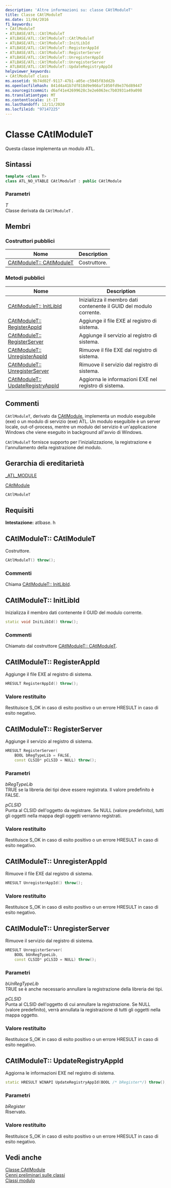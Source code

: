 ```yaml
---
description: 'Altre informazioni su: classe CAtlModuleT'
title: Classe CAtlModuleT
ms.date: 11/04/2016
f1_keywords:
- CAtlModuleT
- ATLBASE/ATL::CAtlModuleT
- ATLBASE/ATL::CAtlModuleT::CAtlModuleT
- ATLBASE/ATL::CAtlModuleT::InitLibId
- ATLBASE/ATL::CAtlModuleT::RegisterAppId
- ATLBASE/ATL::CAtlModuleT::RegisterServer
- ATLBASE/ATL::CAtlModuleT::UnregisterAppId
- ATLBASE/ATL::CAtlModuleT::UnregisterServer
- ATLBASE/ATL::CAtlModuleT::UpdateRegistryAppId
helpviewer_keywords:
- CAtlModuleT class
ms.assetid: 9b74d02f-9117-47b1-a05e-c5945f83dd2b
ms.openlocfilehash: 841d4a41b7df818d9e966af1050fd9e376d89447
ms.sourcegitcommit: d6af41e42699628c3e2e6063ec7b03931a49a098
ms.translationtype: MT
ms.contentlocale: it-IT
ms.lasthandoff: 12/11/2020
ms.locfileid: "97147225"
---
```

# <a name="catlmodulet-class"></a>Classe CAtlModuleT

Questa classe implementa un modulo ATL.

## <a name="syntax"></a>Sintassi

```cpp
template <class T>
class ATL_NO_VTABLE CAtlModuleT : public CAtlModule
```

### <a name="parameters"></a>Parametri

*T*<br/>
Classe derivata da `CAtlModuleT` .

## <a name="members"></a>Membri

### <a name="public-constructors"></a>Costruttori pubblici

|Nome|Description|
|----------|-----------------|
|[CAtlModuleT:: CAtlModuleT](#catlmodulet)|Costruttore.|

### <a name="public-methods"></a>Metodi pubblici

|Nome|Description|
|----------|-----------------|
|[CAtlModuleT:: InitLibId](#initlibid)|Inizializza il membro dati contenente il GUID del modulo corrente.|
|[CAtlModuleT:: RegisterAppId](#registerappid)|Aggiunge il file EXE al registro di sistema.|
|[CAtlModuleT:: RegisterServer](#registerserver)|Aggiunge il servizio al registro di sistema.|
|[CAtlModuleT:: UnregisterAppId](#unregisterappid)|Rimuove il file EXE dal registro di sistema.|
|[CAtlModuleT:: UnregisterServer](#unregisterserver)|Rimuove il servizio dal registro di sistema.|
|[CAtlModuleT:: UpdateRegistryAppId](#updateregistryappid)|Aggiorna le informazioni EXE nel registro di sistema.|

## <a name="remarks"></a>Commenti

`CAtlModuleT`, derivato da [CAtlModule](../../atl/reference/catlmodule-class.md), implementa un modulo eseguibile (exe) o un modulo di servizio (exe) ATL. Un modulo eseguibile è un server locale, out-of-process, mentre un modulo del servizio è un'applicazione Windows che viene eseguito in background all'avvio di Windows.

`CAtlModuleT` fornisce supporto per l'inizializzazione, la registrazione e l'annullamento della registrazione del modulo.

## <a name="inheritance-hierarchy"></a>Gerarchia di ereditarietà

[_ATL_MODULE](atl-typedefs.md#_atl_module)

[CAtlModule](../../atl/reference/catlmodule-class.md)

`CAtlModuleT`

## <a name="requirements"></a>Requisiti

**Intestazione:** atlbase. h

## <a name="catlmoduletcatlmodulet"></a><a name="catlmodulet"></a> CAtlModuleT:: CAtlModuleT

Costruttore.

```cpp
CAtlModuleT() throw();
```

### <a name="remarks"></a>Commenti

Chiama [CAtlModuleT:: InitLibId](#initlibid).

## <a name="catlmoduletinitlibid"></a><a name="initlibid"></a> CAtlModuleT:: InitLibId

Inizializza il membro dati contenente il GUID del modulo corrente.

```cpp
static void InitLibId() throw();
```

### <a name="remarks"></a>Commenti

Chiamato dal costruttore [CAtlModuleT:: CAtlModuleT](#catlmodulet).

## <a name="catlmoduletregisterappid"></a><a name="registerappid"></a> CAtlModuleT:: RegisterAppId

Aggiunge il file EXE al registro di sistema.

```cpp
HRESULT RegisterAppId() throw();
```

### <a name="return-value"></a>Valore restituito

Restituisce S_OK in caso di esito positivo o un errore HRESULT in caso di esito negativo.

## <a name="catlmoduletregisterserver"></a><a name="registerserver"></a> CAtlModuleT:: RegisterServer

Aggiunge il servizio al registro di sistema.

```cpp
HRESULT RegisterServer(
    BOOL bRegTypeLib = FALSE,
    const CLSID* pCLSID = NULL) throw();
```

### <a name="parameters"></a>Parametri

*bRegTypeLib*<br/>
TRUE se la libreria dei tipi deve essere registrata. Il valore predefinito è FALSE.

*pCLSID*<br/>
Punta al CLSID dell'oggetto da registrare. Se NULL (valore predefinito), tutti gli oggetti nella mappa degli oggetti verranno registrati.

### <a name="return-value"></a>Valore restituito

Restituisce S_OK in caso di esito positivo o un errore HRESULT in caso di esito negativo.

## <a name="catlmoduletunregisterappid"></a><a name="unregisterappid"></a> CAtlModuleT:: UnregisterAppId

Rimuove il file EXE dal registro di sistema.

```cpp
HRESULT UnregisterAppId() throw();
```

### <a name="return-value"></a>Valore restituito

Restituisce S_OK in caso di esito positivo o un errore HRESULT in caso di esito negativo.

## <a name="catlmoduletunregisterserver"></a><a name="unregisterserver"></a> CAtlModuleT:: UnregisterServer

Rimuove il servizio dal registro di sistema.

```cpp
HRESULT UnregisterServer(
    BOOL bUnRegTypeLib,
    const CLSID* pCLSID = NULL) throw();
```

### <a name="parameters"></a>Parametri

*bUnRegTypeLib*<br/>
TRUE se è anche necessario annullare la registrazione della libreria dei tipi.

*pCLSID*<br/>
Punta al CLSID dell'oggetto di cui annullare la registrazione. Se NULL (valore predefinito), verrà annullata la registrazione di tutti gli oggetti nella mappa oggetto.

### <a name="return-value"></a>Valore restituito

Restituisce S_OK in caso di esito positivo o un errore HRESULT in caso di esito negativo.

## <a name="catlmoduletupdateregistryappid"></a><a name="updateregistryappid"></a> CAtlModuleT:: UpdateRegistryAppId

Aggiorna le informazioni EXE nel registro di sistema.

```cpp
static HRESULT WINAPI UpdateRegistryAppId(BOOL /* bRegister*/) throw();
```

### <a name="parameters"></a>Parametri

*bRegister*<br/>
Riservato.

### <a name="return-value"></a>Valore restituito

Restituisce S_OK in caso di esito positivo o un errore HRESULT in caso di esito negativo.

## <a name="see-also"></a>Vedi anche

[Classe CAtlModule](../../atl/reference/catlmodule-class.md)<br/>
[Cenni preliminari sulle classi](../../atl/atl-class-overview.md)<br/>
[Classi modulo](../../atl/atl-module-classes.md)
